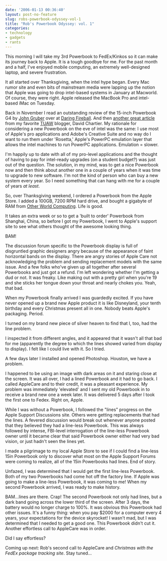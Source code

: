 ```yaml
---
date: '2006-01-13 00:36:40'
layout: post-no-feature
slug: robs-powerbook-odyssey-vol-1
title: "Rob's Powerbook Odyssey: vol. 1"
categories:
- technology
- gadgets
- rants
---
```


This morning I will take my 3rd Powerbook to FedEx/Kinkos so it can make its journey back to Apple. It is a tough goodbye for me. For the past month and a half, I've enjoyed mobile computing, an extremely well-designed laptop, and severe frustration.

It all started over Thanksgiving, when the intel hype began. Every Mac rumor site and even bits of mainstream media were lapping up the notion that Apple was going to drop intel-based systems in January at Macworld. Of course, they were right. Apple released the MacBook Pro and intel-based iMac on Tuesday.

Back in November I read an outstanding review of the 15-inch Powerbook G4 by [John Gruber](http://daringfireball.net/2005/11/full_metal_jacket) over at [Daring Fireball](http://daringfireball.net/). And then [another great article](http://tuaw.com/2005/12/03/on-a-new-hi-res-15-powerbook/) from my favorite [TUAW](http://tuaw.com/2005/12/03/on-a-new-hi-res-15-powerbook/) blogger, David Chartier. My rationale for considering a new Powerbook on the eve of intel was the same: I use most of Apple's pro applications and Adobe's Creative Suite and no way do I want to run them under 'Rosetta,' Apple's PowerPC emulation layer that allows the intel machines to run PowerPC applications. Emulation = slower.

I'm happily up to date with all of my pro-level applications and the thought of having to pay for intel-ready upgrades (on a student budget?) was just out of the question. The solution, in my mind, was to get a nice Powerbook now and then think about another one in a couple of years when it was time to upgrade to new software. I'm not the kind of person who can buy a new system every year. So I need something that can hang with me for a couple of years _at least_.

So, over Thanksgiving weekend, I ordered a Powerbook from the Apple Store. I added a 100GB, 7200 RPM hard drive, and bought a gigabyte of RAM from [Other World Computing](http://macsales.com/). Life is good.

It takes an extra week or so to get a 'built to order' Powerbook from Shanghai, China, so before I got my Powerbook, I went to Apple's support site to see what others thought of the  awesome looking thing.

BAM!

The discussion forum specific to the Powerbook display is full of disgruntled graphic designers angry because of the appearance of faint horizontal bands on the display. There are angry stories of Apple Care not acknowledging the problem and sending replacement models with the same issue. And a few folks who've given up all together after several Powerbooks and just got a refund. I'm left wondering whether I'm getting a dud or not. It was freaky. Like making out with a pretty girl when you're 19 and she sticks her tongue down your throat and nearly chokes you. Yeah, that bad.

When my Powerbook finally arrived I was guardedly excited. If you have never opened up a brand new Apple product it is like Disneyland, your tenth birthday and every Christmas  present all in one. Nobody beats Apple's packaging. Period.

I turned on my brand new piece of silver heaven to find that I, too, had the line problem.

I inspected it from different angles, and it appeared that it wasn't all that bad for me (apparently the degree to which the lines showed varied from display to display). I felt like I could live with it. So I tried.

A few days later I installed and opened Photoshop. Houston, we have a problem.

I happened to be using an image with dark areas on it and staring close at the screen. It was all over, I had a lined Powerbook and it had to go back. I called AppleCare and to their credit, it was a pleasant experience. My problem was immediately 'elevated' and I sent my old Powerbook in to receive a brand new one a week later. It was delivered 5 days after I took the first one to Fedex. Right on, Apple.

While I was without a Powerbook, I followed the "lines" progress on the Apple Support Discussions site. Others were getting replacements that had the lines. A fevered discussion would break out whenever anyone posted that they believed they had a line-less Powerbook. This was always followed by intense, FBI-level interrogation of the line-less Powerbook owner until it became clear that said Powerbook owner either had very bad vision, or just hadn't seen the lines yet.

I made a pilgrimage to my local Apple Store to see if I could find a line-less 15in Powerbook only to discover what most on the Apple Support Forums were coming to realize, all of the 15in Powerbooks had lines. End of story.

Unfazed, I was determined that I would get the first line-less Powerbook. Both of my two Powerbooks had come hot off the factory line. If Apple was going to make a line-less Powerbook, it was coming to me! When my second Powerbook arrived, I was ready to make history.

BAM...lines are there. Crap!
The second Powerbook not only had lines, but a dark band going across the lower third of the screen. After 3 days, the battery would no longer charge to 100%. It was obvious this Powerbook had other issues. It's a funny thing: when you pay $2000 for a computer every 4 years, your expectations for the device skyrocket! I wasn't mad, but I was determined that I needed to get a good one. This Powerbook didn't cut it. Another effortless call to AppleCare was in order.

Did I say effortless?

Coming up next: Rob's second call to AppleCare and _Christmas with the FedEx package tracking site_. Stay tuned...
